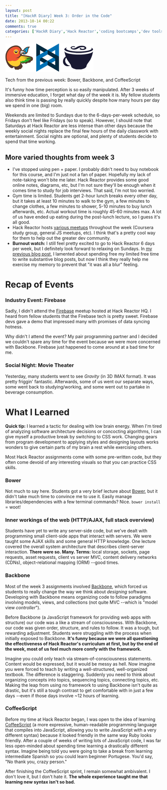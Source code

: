```yaml
---
layout: post
title: "[HackR Diary] Week 3: Order in the Code"
date: 2013-10-14 00:22
comments: true
categories: ['HackR Diary','Hack Reactor','coding bootcamps','dev tools','Bower','Backbone','CoffeeScript','Firebase']
---
```


![logos](/images/20131014/logos.png)

<p class="my-caption">Tech from the previous week: Bower, Backbone, and CoffeeScript</p>

It's funny how time perception is so easily manipulated. After 3 weeks of immersive education, I forget what day of the week it is. My fellow students also think time is passing by really quickly despite how many hours per day we spend in one (big) room.

Weekends are limited to Sundays due to the 6-days-per-week schedule, so Fridays don't feel like Fridays (so to speak). However, I should note that Saturdays at Hack Reactor are less intense than other days because the weekly social nights replace the final few hours of the daily classwork with entertainment. Social nights are optional, and plenty of students decide to spend that time working.

## More varied thoughts from week 3

- I've stopped using pen + paper. I probably didn't need to buy notebook for this course, and I'm just not a fan of paper. Hopefully my lack of note-taking won't bite me later. Hack Reactor provides some good online notes, diagrams, etc, but I'm not sure they'll be enough when it comes time to study for job interviews. That said, I'm not too worried.
- Gym time is limited. Students get 2-hour lunch breaks every other day, but it takes at least 10 minutes to walk to the gym, a few minutes to change clothes, a few minutes to shower, 5-10 minutes to buy lunch afterwards, etc. Actual workout time is roughly 45-60 minutes max. A lot of us have ended up eating during the post-lunch lecture, so I guess it's all good.
- Hack Reactor hosts [various meetups](http://www.meetup.com/hackreactor/) throughout the week (Coursera study group, general JS meetups, etc). I think that's a pretty cool way for them to help out the greater dev community.
- **Burnout watch:** I still feel pretty excited to go to Hack Reactor 6 days per week, but I definitely look forward to relaxing on Sundays. In [my previous blog post](/blog/2013/10/06/hackr-diary-week-2/), I lamented about spending free my limited free time to write substantive blog posts, but now I think they really help me exercise my memory to prevent that "it was all a blur" feeling.

# Recap of Events

### Industry Event: Firebase

Sadly, I didn't attend the [Firebase](https://www.firebase.com/) meetup hosted at Hack Reactor HQ. I heard from fellow students that the Firebase tech is pretty sweet. Firebase devs gave a demo that impressed many with promises of data syncing hotness.

Why didn't I attend the event? My pair programming partner and I decided we couldn't spare any time for the event because we were more concerned with Backbone. Firebase just happened to come around at a bad time for me.

### Social Night: Movie Theater

Yesterday, many students went to see *Gravity* (in 3D IMAX format). It was pretty friggin' fantastic. Afterwards, some of us went our separate ways, some went back to studying/working, and some went out to partake in beverage consumption.

# What I Learned

**Quick tip:** I learned a tactic for dealing with low brain energy. When I'm tired of analyzing software architecture decisions or concocting algorithms, I can give myself a productive break by switching to CSS work. Changing gears from program development to applying styles and designing layouts works wonders to give certain parts of my brain a rest while exercising others.

Most Hack Reactor assignments come with some pre-written code, but they often come devoid of any interesting visuals so that you can practice CSS skills.

### Bower

Not much to say here. Students got a very brief lecture about [Bower](http://bower.io/), but it didn't take much time to convince me to use it. Easily manage libraries/dependencies with a few terminal commands? Nice. `bower install` = woot!

### Inner workings of the web (HTTP/AJAX, full stack overview)

Students have yet to write any server-side code, but we've dealt with programming small client-side apps that interact with servers. We were taught some AJAX skills and some general HTTP knowledge. One lecture covered the overall system architecture that describes client-server interaction. **There were so. Many. Terms:** local storage, sockets, page requests, asset requests, client vs server MVC, content delivery networks (CDNs), object-relational mapping (ORM) --good times.

### Backbone

Most of the week 3 assignments involved [Backbone](http://backbonejs.org/), which forced us students to really change the way we think about *designing* software. Developing with Backbone means organizing code to follow paradigms involving models, views, and collections (not quite MVC --which is "model view *controller*").

Before Backbone (a JavaScript framework for providing web apps with structure) our code was a like a stream of consciousness. With Backbone, our code was given order, structure, and rules to follow. It was a tough, but rewarding adjustment. Students were struggling with the process when initially exposed to Backbone. **It's funny because we were all questioning the effectiveness of Hack Reactor's curriculum at first, but by the end of the week, most of us feel much more comfy with the framework.**

Imagine you could only teach via stream-of-consciousness statements. Content would be expressed, but it would be messy as hell. Now imagine you were forced to teach by writing a well-structured, well-organized textbook. The difference is staggering. Suddenly you need to think about organizing concepts into topics, sequencing topics, connecting topics, etc. Making the leap from using no framework to using Backbone isn't quite as drastic, but it's still a tough contrast to get comfortable with in just a few days --even if those days involve ~12 hours of learning.

### CoffeeScript

Before my time at Hack Reactor began, I was open to the idea of learning [CoffeeScript](http://coffeescript.org/) (a more expressive, human-readable programming language that compiles into JavaScript, allowing you to write JavaScript with a very different syntax) because it looked friendly in the same way Ruby looks friendly. After a couple of weeks of writing lots of JavaScript code, I was far less open-minded about spending time learning a drastically different syntax. Imagine being told you were going to take a break from learning intermediate Spanish so you could learn beginner Portugese. You'd say, "No thank you, crazy person." 

After finishing the CoffeeScript sprint, I remain somewhat ambivalent. I don't love it, but I don't hate it. **The whole experience taught me that learning new syntax isn't so bad.**